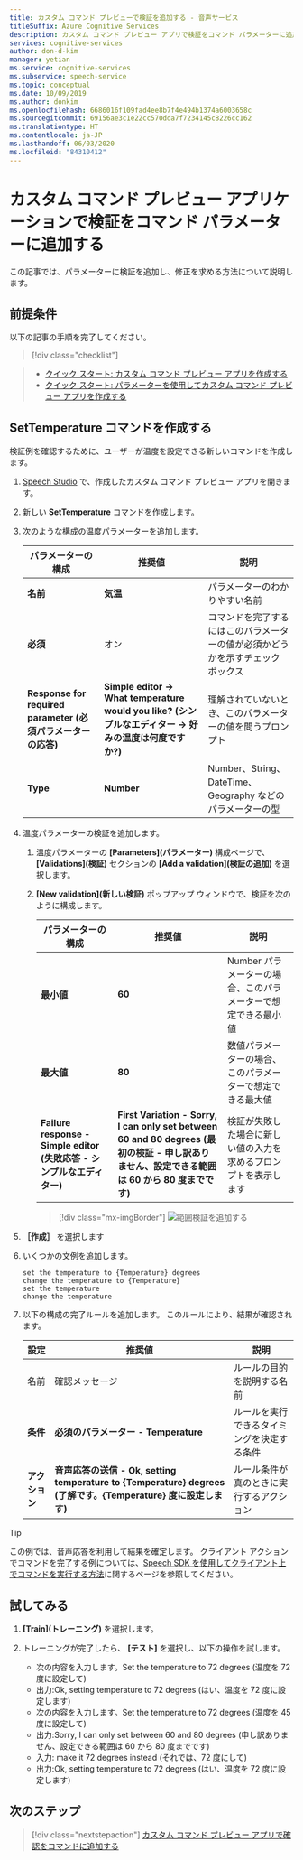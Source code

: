 ```yaml
---
title: カスタム コマンド プレビューで検証を追加する - 音声サービス
titleSuffix: Azure Cognitive Services
description: カスタム コマンド プレビュー アプリで検証をコマンド パラメーターに追加する方法について説明します。
services: cognitive-services
author: don-d-kim
manager: yetian
ms.service: cognitive-services
ms.subservice: speech-service
ms.topic: conceptual
ms.date: 10/09/2019
ms.author: donkim
ms.openlocfilehash: 6686016f109fad4ee8b7f4e494b1374a6003658c
ms.sourcegitcommit: 69156ae3c1e22cc570dda7f7234145c8226cc162
ms.translationtype: HT
ms.contentlocale: ja-JP
ms.lasthandoff: 06/03/2020
ms.locfileid: "84310412"
---
```

# <a name="add-validations-to-a-command-parameter-in-a-custom-commands-preview-application"></a>カスタム コマンド プレビュー アプリケーションで検証をコマンド パラメーターに追加する

この記事では、パラメーターに検証を追加し、修正を求める方法について説明します。

## <a name="prerequisites"></a>前提条件

以下の記事の手順を完了してください。

> [!div class="checklist"]
 
> * [クイック スタート: カスタム コマンド プレビュー アプリを作成する](./quickstart-custom-speech-commands-create-new.md)
> * [クイック スタート: パラメーターを使用してカスタム コマンド プレビュー アプリを作成する](./quickstart-custom-speech-commands-create-parameters.md)

## <a name="create-a-settemperature-command"></a>SetTemperature コマンドを作成する

検証例を確認するために、ユーザーが温度を設定できる新しいコマンドを作成します。

1. [Speech Studio](https://speech.microsoft.com/) で、作成したカスタム コマンド プレビュー アプリを開きます。
1. 新しい **SetTemperature** コマンドを作成します。
1. 次のような構成の温度パラメーターを追加します。

   | パラメーターの構成           | 推奨値    |説明                 |                                    
   | ----------------- | ----------------------------------| -------------|
   | **名前**              | **気温**                       | パラメーターのわかりやすい名前                                |
   | **必須**          | オン                           | コマンドを完了するにはこのパラメーターの値が必須かどうかを示すチェック ボックス |
   | **Response for required parameter (必須パラメーターの応答)**     | **Simple editor -> What temperature would you like? (シンプルなエディター -> 好みの温度は何度ですか?)**  | 理解されていないとき、このパラメーターの値を問うプロンプト |
   | **Type**              | **Number**                            | Number、String、DateTime、Geography などのパラメーターの型   |

1. 温度パラメーターの検証を追加します。

    1. 温度パラメーターの **[Parameters]\(パラメーター\)** 構成ページで、 **[Validations]\(検証\)** セクションの **[Add a validation]\(検証の追加\)** を選択します。

    1. **[New validation]\(新しい検証\)** ポップアップ ウィンドウで、検証を次のように構成します。
  
       | パラメーターの構成         | 推奨値                                          | 説明                                                                        |
       | ----------------- | -------------------------------------------------------- | ------------------------------------------------------------------------------------------------ |
       | **最小値**        | **60**               | Number パラメーターの場合、このパラメーターで想定できる最小値 |
       | **最大値**        | **80**               | 数値パラメーターの場合、このパラメーターで想定できる最大値 |
       | **Failure response - Simple editor (失敗応答 - シンプルなエディター)**| **First Variation - Sorry, I can only set between 60 and 80 degrees (最初の検証 - 申し訳ありません、設定できる範囲は 60 から 80 度までです)**      | 検証が失敗した場合に新しい値の入力を求めるプロンプトを表示します                                       |

       > [!div class="mx-imgBorder"]
       > ![範囲検証を追加する](media/custom-speech-commands/validations-add-temperature.png)

1. **［作成］** を選択します

1. いくつかの文例を追加します。

   ```
   set the temperature to {Temperature} degrees
   change the temperature to {Temperature}
   set the temperature
   change the temperature
   ```

1. 以下の構成の完了ルールを追加します。 このルールにより、結果が確認されます。

   | 設定    | 推奨値                                           |説明                                     |
   | ---------- | --------------------------------------------------------- |-----|
   | 名前       | 確認メッセージ                                      |ルールの目的を説明する名前 |
   | **条件** | **必須のパラメーター - Temperature**                       |ルールを実行できるタイミングを決定する条件    |   
   | **アクション**    | **音声応答の送信 - Ok, setting temperature to {Temperature} degrees (了解です。{Temperature} 度に設定します)** | ルール条件が真のときに実行するアクション |

> [!TIP]
> この例では、音声応答を利用して結果を確定します。 クライアント アクションでコマンドを完了する例については、[Speech SDK を使用してクライアント上でコマンドを実行する方法](./how-to-custom-speech-commands-fulfill-sdk.md)に関するページを参照してください。

## <a name="try-it-out"></a>試してみる

1. **[Train]\(トレーニング\)** を選択します。

1. トレーニングが完了したら、 **[テスト]** を選択し、以下の操作を試します。

    - 次の内容を入力します。Set the temperature to 72 degrees (温度を 72 度に設定して)
    - 出力:Ok, setting temperature to 72 degrees (はい、温度を 72 度に設定します)
    - 次の内容を入力します。Set the temperature to 72 degrees (温度を 45 度に設定して)
    - 出力:Sorry, I can only set between 60 and 80 degrees (申し訳ありません、設定できる範囲は 60 から 80 度までです)
    - 入力: make it 72 degrees instead (それでは、72 度にして)
    - 出力:Ok, setting temperature to 72 degrees (はい、温度を 72 度に設定します)

## <a name="next-steps"></a>次のステップ

> [!div class="nextstepaction"]
> [カスタム コマンド プレビュー アプリで確認をコマンドに追加する](./how-to-custom-speech-commands-confirmations.md)
